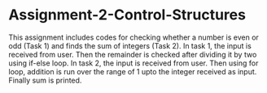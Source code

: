 # Assignment-2-Control-Structures
This assignment includes codes for checking whether a number is even or odd (Task 1) and finds the sum of integers (Task 2).
In task 1, the input is received from user. Then the remainder is checked after dividing it by two using if-else loop. 
In task 2, the input is received from user. Then using for loop, addition is run over the range of 1 upto the integer received as input. Finally sum is printed.
